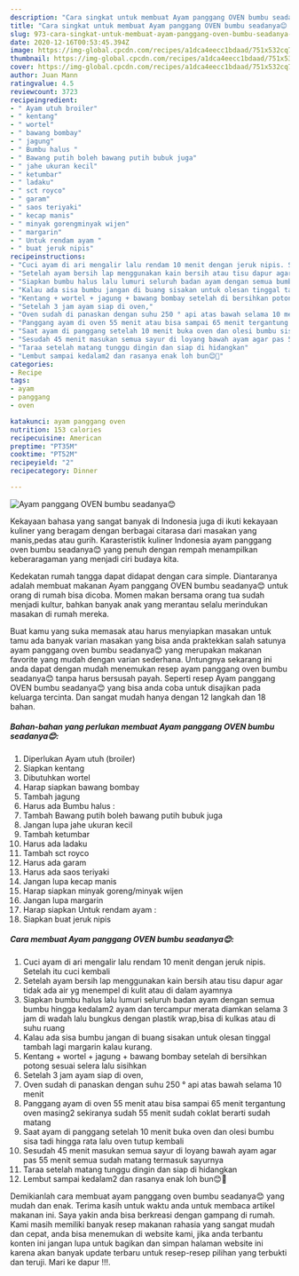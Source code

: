 ```yaml
---
description: "Cara singkat untuk membuat Ayam panggang OVEN bumbu seadanya😊 terupdate"
title: "Cara singkat untuk membuat Ayam panggang OVEN bumbu seadanya😊 terupdate"
slug: 973-cara-singkat-untuk-membuat-ayam-panggang-oven-bumbu-seadanya-terupdate
date: 2020-12-16T00:53:45.394Z
image: https://img-global.cpcdn.com/recipes/a1dca4eecc1bdaad/751x532cq70/ayam-panggang-oven-bumbu-seadanya😊-foto-resep-utama.jpg
thumbnail: https://img-global.cpcdn.com/recipes/a1dca4eecc1bdaad/751x532cq70/ayam-panggang-oven-bumbu-seadanya😊-foto-resep-utama.jpg
cover: https://img-global.cpcdn.com/recipes/a1dca4eecc1bdaad/751x532cq70/ayam-panggang-oven-bumbu-seadanya😊-foto-resep-utama.jpg
author: Juan Mann
ratingvalue: 4.5
reviewcount: 3723
recipeingredient:
- " Ayam utuh broiler"
- " kentang"
- " wortel"
- " bawang bombay"
- " jagung"
- " Bumbu halus "
- " Bawang putih boleh bawang putih bubuk juga"
- " jahe ukuran kecil"
- " ketumbar"
- " ladaku"
- " sct royco"
- " garam"
- " saos teriyaki"
- " kecap manis"
- " minyak gorengminyak wijen"
- " margarin"
- " Untuk rendam ayam "
- " buat jeruk nipis"
recipeinstructions:
- "Cuci ayam di ari mengalir lalu rendam 10 menit dengan jeruk nipis. Setelah itu cuci kembali"
- "Setelah ayam bersih lap menggunakan kain bersih atau tisu dapur agar tidak ada air yg menempel di kulit atau di dalam ayamnya"
- "Siapkan bumbu halus lalu lumuri seluruh badan ayam dengan semua bumbu hingga kedalam2 ayam dan tercampur merata diamkan selama 3 jam di wadah lalu bungkus dengan plastik wrap,bisa di kulkas atau di suhu ruang"
- "Kalau ada sisa bumbu jangan di buang sisakan untuk olesan tinggal tambah lagi margarin kalau kurang."
- "Kentang + wortel + jagung + bawang bombay setelah di bersihkan potong sesuai selera lalu sisihkan"
- "Setelah 3 jam ayam siap di oven,"
- "Oven sudah di panaskan dengan suhu 250 ° api atas bawah selama 10 menit"
- "Panggang ayam di oven 55 menit atau bisa sampai 65 menit tergantung oven masing2 sekiranya sudah 55 menit sudah coklat berarti sudah matang"
- "Saat ayam di panggang setelah 10 menit buka oven dan olesi bumbu sisa tadi hingga rata lalu oven tutup kembali"
- "Sesudah 45 menit masukan semua sayur di loyang bawah ayam agar pas 55 menit semua sudah matang termasuk sayurnya"
- "Taraa setelah matang tunggu dingin dan siap di hidangkan"
- "Lembut sampai kedalam2 dan rasanya enak loh bun😊🤭"
categories:
- Recipe
tags:
- ayam
- panggang
- oven

katakunci: ayam panggang oven 
nutrition: 153 calories
recipecuisine: American
preptime: "PT35M"
cooktime: "PT52M"
recipeyield: "2"
recipecategory: Dinner

---
```



![Ayam panggang OVEN bumbu seadanya😊](https://img-global.cpcdn.com/recipes/a1dca4eecc1bdaad/751x532cq70/ayam-panggang-oven-bumbu-seadanya😊-foto-resep-utama.jpg)

Kekayaan bahasa yang sangat banyak di Indonesia juga di ikuti kekayaan kuliner yang beragam dengan berbagai citarasa dari masakan yang manis,pedas atau gurih. Karasteristik kuliner Indonesia ayam panggang oven bumbu seadanya😊 yang penuh dengan rempah menampilkan keberaragaman yang menjadi ciri budaya kita.


Kedekatan rumah tangga dapat didapat dengan cara simple. Diantaranya adalah membuat makanan Ayam panggang OVEN bumbu seadanya😊 untuk orang di rumah bisa dicoba. Momen makan bersama orang tua sudah menjadi kultur, bahkan banyak anak yang merantau selalu merindukan masakan di rumah mereka.



Buat kamu yang suka memasak atau harus menyiapkan masakan untuk tamu ada banyak varian masakan yang bisa anda praktekkan salah satunya ayam panggang oven bumbu seadanya😊 yang merupakan makanan favorite yang mudah dengan varian sederhana. Untungnya sekarang ini anda dapat dengan mudah menemukan resep ayam panggang oven bumbu seadanya😊 tanpa harus bersusah payah.
Seperti resep Ayam panggang OVEN bumbu seadanya😊 yang bisa anda coba untuk disajikan pada keluarga tercinta. Dan sangat mudah hanya dengan 12 langkah dan 18 bahan.


<!--inarticleads1-->

##### Bahan-bahan yang perlukan membuat Ayam panggang OVEN bumbu seadanya😊:

1. Diperlukan  Ayam utuh (broiler)
1. Siapkan  kentang
1. Dibutuhkan  wortel
1. Harap siapkan  bawang bombay
1. Tambah  jagung
1. Harus ada  Bumbu halus :
1. Tambah  Bawang putih boleh bawang putih bubuk juga
1. Jangan lupa  jahe ukuran kecil
1. Tambah  ketumbar
1. Harus ada  ladaku
1. Tambah  sct royco
1. Harus ada  garam
1. Harus ada  saos teriyaki
1. Jangan lupa  kecap manis
1. Harap siapkan  minyak goreng/minyak wijen
1. Jangan lupa  margarin
1. Harap siapkan  Untuk rendam ayam :
1. Siapkan  buat jeruk nipis




<!--inarticleads2-->

##### Cara membuat  Ayam panggang OVEN bumbu seadanya😊:

1. Cuci ayam di ari mengalir lalu rendam 10 menit dengan jeruk nipis. Setelah itu cuci kembali
1. Setelah ayam bersih lap menggunakan kain bersih atau tisu dapur agar tidak ada air yg menempel di kulit atau di dalam ayamnya
1. Siapkan bumbu halus lalu lumuri seluruh badan ayam dengan semua bumbu hingga kedalam2 ayam dan tercampur merata diamkan selama 3 jam di wadah lalu bungkus dengan plastik wrap,bisa di kulkas atau di suhu ruang
1. Kalau ada sisa bumbu jangan di buang sisakan untuk olesan tinggal tambah lagi margarin kalau kurang.
1. Kentang + wortel + jagung + bawang bombay setelah di bersihkan potong sesuai selera lalu sisihkan
1. Setelah 3 jam ayam siap di oven,
1. Oven sudah di panaskan dengan suhu 250 ° api atas bawah selama 10 menit
1. Panggang ayam di oven 55 menit atau bisa sampai 65 menit tergantung oven masing2 sekiranya sudah 55 menit sudah coklat berarti sudah matang
1. Saat ayam di panggang setelah 10 menit buka oven dan olesi bumbu sisa tadi hingga rata lalu oven tutup kembali
1. Sesudah 45 menit masukan semua sayur di loyang bawah ayam agar pas 55 menit semua sudah matang termasuk sayurnya
1. Taraa setelah matang tunggu dingin dan siap di hidangkan
1. Lembut sampai kedalam2 dan rasanya enak loh bun😊🤭




Demikianlah cara membuat ayam panggang oven bumbu seadanya😊 yang mudah dan enak. Terima kasih untuk waktu anda untuk membaca artikel makanan ini. Saya yakin anda bisa berkreasi dengan gampang di rumah. Kami masih memiliki banyak resep makanan rahasia yang sangat mudah dan cepat, anda bisa menemukan di website kami, jika anda terbantu konten ini jangan lupa untuk bagikan dan simpan halaman website ini karena akan banyak update terbaru untuk resep-resep pilihan yang terbukti dan teruji. Mari ke dapur !!!. 
